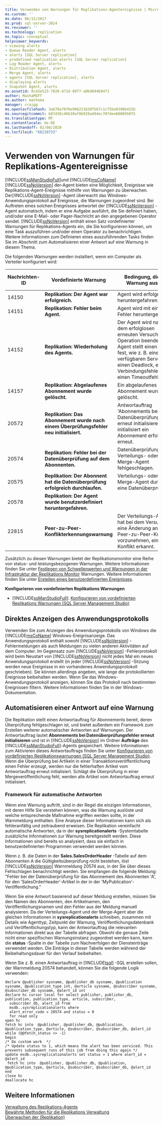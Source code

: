 ```yaml
---
title: Verwenden von Warnungen für Replikations-Agentereignisse | Microsoft-Dokumentation
ms.custom: ''
ms.date: 06/13/2017
ms.prod: sql-server-2014
ms.reviewer: ''
ms.technology: replication
ms.topic: conceptual
helpviewer_keywords:
- viewing alerts
- Queue Reader Agent, alerts
- alerts [SQL Server replication]
- predefined replication alerts [SQL Server replication]
- Log Reader Agent, alerts
- Distribution Agent, alerts
- Merge Agent, alerts
- agents [SQL Server replication], alerts
- displaying alerts
- Snapshot Agent, alerts
ms.assetid: 8c42e523-7020-471d-8977-a0bd044b9471
author: MashaMSFT
ms.author: mathoma
manager: craigg
ms.openlocfilehash: 3a670a78f6e906221638fb67c1cf5be8398b415b
ms.sourcegitcommit: b87d36c46b39af8b929ad94ec707dee8800950f5
ms.translationtype: MT
ms.contentlocale: de-DE
ms.lasthandoff: 02/08/2020
ms.locfileid: "68210733"
---
```

# <a name="use-alerts-for-replication-agent-events"></a>Verwenden von Warnungen für Replikations-Agentereignisse
  [!INCLUDE[ssManStudioFull](../../../includes/ssmanstudiofull-md.md)]und [!INCLUDE[msCoName](../../../includes/msconame-md.md)] [!INCLUDE[ssNoVersion](../../../includes/ssnoversion-md.md)] der-Agent bieten eine Möglichkeit, Ereignisse wie Replikations-Agent-Ereignisse mithilfe von Warnungen zu überwachen. Der[!INCLUDE[ssNoVersion](../../../includes/ssnoversion-md.md)] -Agent überwacht das Windows-Anwendungsprotokoll auf Ereignisse, die Warnungen zugeordnet sind. Bei Auftreten eines solchen Ereignisses antwortet der [!INCLUDE[ssNoVersion](../../../includes/ssnoversion-md.md)] -Agent automatisch, indem er eine Aufgabe ausführt, die Sie definiert haben, und/oder eine E-Mail- oder Pager-Nachricht an den angegebenen Operator sendet. 
  [!INCLUDE[ssNoVersion](../../../includes/ssnoversion-md.md)] enthält einen Satz vordefinierter Warnungen für Replikations-Agents ein, die Sie konfigurieren können, um eine Task auszuführen und/oder einen Operator zu benachrichtigen. Weitere Informationen zum Definieren eines auszuführenden Tasks finden Sie im Abschnitt zum Automatisieren einer Antwort auf eine Warnung in diesem Thema.  
  
 Die folgenden Warnungen werden installiert, wenn ein Computer als Verteiler konfiguriert wird:  
  
|Nachrichten-ID|Vordefinierte Warnung|Bedingung, die die Warnung auslöst|Zusätzlich eingegebene Informationen in msdb..sysreplicationalerts|  
|----------------|----------------------|-----------------------------------------|-----------------------------------------------------------------|  
|14150|**Replikation: Der Agent war erfolgreich.**|Agent wird erfolgreich heruntergefahren.|Ja|  
|14151|**Replikation: Fehler beim Agent.**|Agent wird mit einem Fehler heruntergefahren.|Ja|  
|14152|**Replikation: Wiederholung des Agents.**|Der Agent wird nach dem erfolglosen erneuten Versuch einer Operation beendet (der Agent stellt einen Fehler fest, wie z. B. einen nicht verfügbaren Server, einen Deadlock, einen Verbindungsfehler oder einen Timeoutfehler).|Ja|  
|14157|**Replikation: Abgelaufenes Abonnement wurde gelöscht.**|Ein abgelaufenes Abonnement wurde gelöscht.|Nein|  
|20572|**Replikation: Das Abonnement wurde nach einem Überprüfungsfehler neu initialisiert.**|Antwortauftrag 'Abonnements bei Datenüberprüfungsfehler erneut initialisieren' initialisiert ein Abonnement erfolgreich erneut.|Nein|  
|20574|**Replikation: Fehler bei der Datenüberprüfung auf dem Abonnenten.**|Datenüberprüfung durch Verteilungs- oder Merge-Agent fehlgeschlagen.|Ja|  
|20575|**Replikation: Der Abonnent hat die Datenüberprüfung erfolgreich durchlaufen.**|Verteilungs- oder Merge-Agent durchläuft eine Datenüberprüfung.|Ja|  
|20578|**Replikation: Der Agent wurde benutzerdefiniert heruntergefahren.**|||  
|22815|**Peer-zu-Peer-Konflikterkennungswarnung**|Der Verteilungs-Agent hat bei dem Versuch, eine Änderung an einem Peer-zu-Peer-Knoten vorzunehmen, einen Konflikt erkannt.|Ja|  
  
 Zusätzlich zu diesen Warnungen bietet der Replikationsmonitor eine Reihe von status- und leistungsbezogenen Warnungen. Weitere Informationen finden Sie unter [Festlegen von Schwellenwerten und Warnungen in der Infrastruktur der Replikations Monitor](../monitor/set-thresholds-and-warnings-in-replication-monitor.md) Warnungen. Weitere Informationen finden Sie unter [Erstellen eines benutzerdefinierten Ereignisses](../../../ssms/agent/create-a-user-defined-event.md).  
  
 **Konfigurieren von vordefinierten Replikations Warnungen**  
  
-   [!INCLUDE[ssManStudioFull](../../../includes/ssmanstudiofull-md.md)]: [Konfigurieren von vordefinierten Replikations Warnungen &#40;SQL Server Management Studio&#41;](../administration/configure-predefined-replication-alerts-sql-server-management-studio.md)  
  
## <a name="viewing-the-application-log-directly"></a>Direktes Anzeigen des Anwendungsprotokolls  
 Verwenden Sie zum Anzeigen des Anwendungsprotokolls von Windows die [!INCLUDE[msCoName](../../../includes/msconame-md.md)] Windows-Ereignisanzeige. Das Anwendungsprotokoll enthält sowohl [!INCLUDE[ssNoVersion](../../../includes/ssnoversion-md.md)] -Fehlermeldungen als auch Meldungen zu vielen anderen Aktivitäten auf dem Computer. Im Gegensatz zum [!INCLUDE[ssNoVersion](../../../includes/ssnoversion-md.md)] -Fehlerprotokoll wird beim Neustart von [!INCLUDE[ssNoVersion](../../../includes/ssnoversion-md.md)] nicht jedes Mal ein neues Anwendungsprotokoll erstellt (in jeder [!INCLUDE[ssNoVersion](../../../includes/ssnoversion-md.md)] -Sitzung werden neue Ereignisse in ein vorhandenes Anwendungsprotokoll geschrieben). Sie können allerdings angeben, wie lange die protokollierten Ereignisse beibehalten werden. Wenn Sie das Windows-Anwendungsprotokoll anzeigen, können Sie das Protokoll nach bestimmten Ereignissen filtern. Weitere Informationen finden Sie in der Windows-Dokumentation.  
  
## <a name="automating-a-response-to-an-alert"></a>Automatisieren einer Antwort auf eine Warnung  
 Die Replikation stellt einen Antwortauftrag für Abonnements bereit, deren Überprüfung fehlgeschlagen ist, und bietet außerdem ein Framework zum Erstellen weiterer automatischer Antworten auf Warnungen. Der Antwortauftrag lautet **Abonnements bei Datenüberprüfungsfehler erneut initialisieren** und ist in [!INCLUDE[ssNoVersion](../../../includes/ssnoversion-md.md)] im Ordner **Aufträge** des [!INCLUDE[ssManStudioFull](../../../includes/ssmanstudiofull-md.md)]-Agents gespeichert. Weitere Informationen zum Aktivieren dieses Antwortauftrags finden Sie unter [Konfigurieren von vordefinierten Replikationswarnungen &#40;SQL Server Management Studio&#41;](../administration/configure-predefined-replication-alerts-sql-server-management-studio.md). Wenn die Überprüfung bei Artikeln in einer Transaktionsveröffentlichung einen Fehler erzeugt, werden nur die fehlerhaften Artikel vom Antwortauftrag erneut initialisiert. Schlägt die Überprüfung in einer Mergeveröffentlichung fehl, werden alle Artikel vom Antwortauftrag erneut initialisiert.  
  
### <a name="framework-for-automating-responses"></a>Framework für automatische Antworten  
 Wenn eine Warnung auftritt, sind in der Regel die einzigen Informationen, mit deren Hilfe Sie verstehen können, was die Warnung auslöste und welche entsprechende Maßnahme ergriffen werden sollte, in der Warnmeldung enthalten. Eine Analyse dieser Informationen kann sich als fehleranfällig und zeitraubend erweisen. Die Replikation vereinfacht automatische Antworten, da in der **sysreplicationalerts** -Systemtabelle zusätzliche Informationen zur Warnung bereitgestellt werden. Diese Informationen sind bereits so analysiert, dass sie einfach in benutzerdefinierten Programmen verwendet werden können.  
  
 Wenn z. B. die Daten in der **Sales.SalesOrderHeader** -Tabelle auf dem Abonnenten A die Gültigkeitsüberprüfung nicht bestehen, löst [!INCLUDE[ssNoVersion](../../../includes/ssnoversion-md.md)] Warnmeldung 20574 aus, in der Sie über dieses Fehlschlagen benachrichtigt werden. Sie empfangen die folgende Meldung: "Fehler bei der Datenüberprüfung für das Abonnement des Abonnenten 'A', für den 'SalesOrderHeader'-Artikel in der in der 'MyPublication'-Veröffentlichung."  
  
 Wenn Sie eine Antwort basierend auf dieser Meldung erstellen, müssen Sie den Namen des Abonnenten, den Artikelnamen, den Veröffentlichungsnamen und den Fehler aus der Meldung manuell analysieren. Da der Verteilungs-Agent und der Merge-Agent aber die gleichen Informationen in **sysreplicationalerts** schreiben, zusammen mit Details wie Agenttyp, Zeitpunkt der Warnung, Veröffentlichungsdatenbank und Veröffentlichungstyp, kann der Antwortauftrag die relevanten Informationen direkt aus der Tabelle abfragen. Obwohl die genaue Zeile nicht einer spezifischen Warnungsinstanz zugeordnet werden kann, kann die **status** -Spalte in der Tabelle zum Nachverfolgen der Diensteinträge verwendet werden. Die Einträge in dieser Tabelle werden während der Beibehaltungsdauer für den Verlauf beibehalten.  
  
 Wenn Sie z. B. einen Antwortauftrag in [!INCLUDE[tsql](../../../includes/tsql-md.md)] -SQL erstellen sollen, der Warnmeldung 20574 behandelt, können Sie die folgende Logik verwenden:  
  
```  
declare @publisher sysname, @publisher_db sysname, @publication sysname, @publication_type int, @article sysname, @subscriber sysname, @subscriber_db sysname, @alert_id int  
declare hc cursor local for select publisher, publisher_db, publication, publication_type, article, subscriber,   
  subscriber_db, alert_id from   
  msdb..sysreplicationalerts where  
  alert_error_code = 20574 and status = 0  
  for read only  
open hc  
fetch hc into  @publisher, @publisher_db, @publication, @publication_type, @article, @subscriber, @subscriber_db, @alert_id  
while (@@fetch_status <> -1)  
begin  
/* Do custom work  */  
/* Update status to 1, which means the alert has been serviced. This prevents subsequent runs of this job from doing this again */  
update msdb..sysreplicationalerts set status = 1 where alert_id = @alert_id  
 fetch hc into  @publisher, @publisher_db, @publication, @publication_type, @article, @subscriber, @subscriber_db, @alert_id  
end  
close hc  
deallocate hc  
```  
  
## <a name="see-also"></a>Weitere Informationen  
 [Verwaltung des Replikations-Agents](replication-agent-administration.md)   
 [Bewährte Methoden für die Replikations Verwaltung](../administration/best-practices-for-replication-administration.md)   
 [Überwachen der &#40;Replikation&#41;](../monitoring-replication.md)  
  
  
